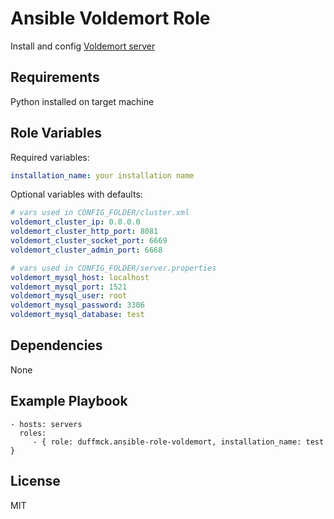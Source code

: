 Ansible Voldemort Role
=========

Install and config [Voldemort server](https://www.project-voldemort.com/voldemort/)

Requirements
------------

Python installed on target machine

Role Variables
--------------

Required variables:
```yml
installation_name: your installation name
```

Optional variables with defaults:
``` yml
# vars used in CONFIG_FOLDER/cluster.xml
voldemort_cluster_ip: 0.0.0.0
voldemort_cluster_http_port: 8081
voldemort_cluster_socket_port: 6669
voldemort_cluster_admin_port: 6668

# vars used in CONFIG_FOLDER/server.properties
voldemort_mysql_host: localhost
voldemort_mysql_port: 1521
voldemort_mysql_user: root
voldemort_mysql_password: 3306
voldemort_mysql_database: test
```


Dependencies
------------

None

Example Playbook
----------------

    - hosts: servers
      roles:
         - { role: duffmck.ansible-role-voldemort, installation_name: test }

License
-------

MIT
